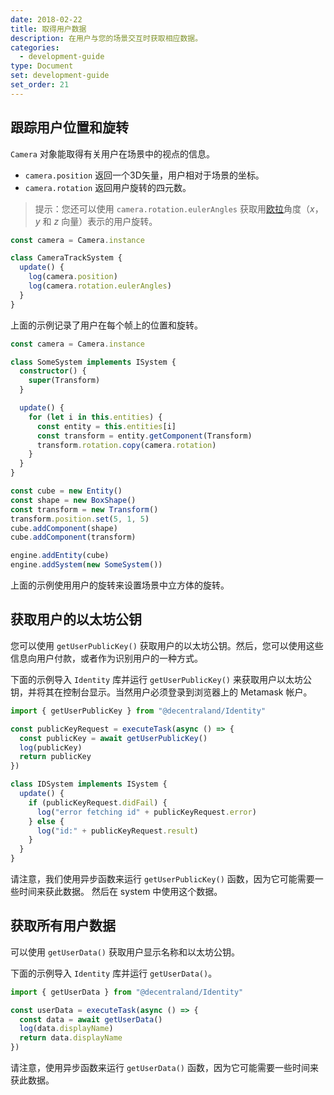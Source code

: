 ```yaml
---
date: 2018-02-22
title: 取得用户数据
description: 在用户与您的场景交互时获取相应数据。
categories:
  - development-guide
type: Document
set: development-guide
set_order: 21
---
```


## 跟踪用户位置和旋转

`Camera` 对象能取得有关用户在场景中的视点的信息。

- `camera.position` 返回一个3D矢量，用户相对于场景的坐标。
- `camera.rotation` 返回用户旋转的四元数。

> 提示：您还可以使用 `camera.rotation.eulerAngles` 获取用[欧拉](https://en.wikipedia.org/wiki/Euler_angles)角度（_x_，_y_ 和 _z_ 向量）表示的用户旋转。

```ts
const camera = Camera.instance

class CameraTrackSystem {
  update() {
    log(camera.position)
    log(camera.rotation.eulerAngles)
  }
}
```

上面的示例记录了用户在每个帧上的位置和旋转。

```ts
const camera = Camera.instance

class SomeSystem implements ISystem {
  constructor() {
    super(Transform)
  }

  update() {
    for (let i in this.entities) {
      const entity = this.entities[i]
      const transform = entity.getComponent(Transform)
      transform.rotation.copy(camera.rotation)
    }
  }
}

const cube = new Entity()
const shape = new BoxShape()
const transform = new Transform()
transform.position.set(5, 1, 5)
cube.addComponent(shape)
cube.addComponent(transform)

engine.addEntity(cube)
engine.addSystem(new SomeSystem())
```

上面的示例使用用户的旋转来设置场景中立方体的旋转。

## 获取用户的以太坊公钥

您可以使用 `getUserPublicKey()` 获取用户的以太坊公钥。然后，您可以使用这些信息向用户付款，或者作为识别用户的一种方式。

下面的示例导入 `Identity` 库并运行 `getUserPublicKey()` 来获取用户以太坊公钥，并将其在控制台显示。当然用户必须登录到浏览器上的 Metamask 帐户。

```ts
import { getUserPublicKey } from "@decentraland/Identity"

const publicKeyRequest = executeTask(async () => {
  const publicKey = await getUserPublicKey()
  log(publicKey)
  return publicKey
})

class IDSystem implements ISystem {
  update() {
    if (publicKeyRequest.didFail) {
      log("error fetching id" + publicKeyRequest.error)
    } else {
      log("id:" + publicKeyRequest.result)
    }
  }
}
```

请注意，我们使用异步函数来运行 `getUserPublicKey()` 函数，因为它可能需要一些时间来获此数据。 然后在 system 中使用这个数据。

## 获取所有用户数据

可以使用 `getUserData()` 获取用户显示名称和以太坊公钥。

下面的示例导入 `Identity` 库并运行 `getUserData()`。

```ts
import { getUserData } from "@decentraland/Identity"

const userData = executeTask(async () => {
  const data = await getUserData()
  log(data.displayName)
  return data.displayName
})
```

请注意，使用异步函数来运行 `getUserData()` 函数，因为它可能需要一些时间来获此数据。
